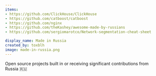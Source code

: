 ```yaml
---
items:
- https://github.com/ClickHouse/ClickHouse
- https://github.com/catboost/catboost
- https://github.com/nginx
- https://github.com/theKashey/awesome-made-by-russians
- https://github.com/sergiomarotco/Network-segmentation-cheat-sheet

display_name: Made in Russia
created_by: toxblh
image: made-in-russia.png
---
```

Open source projects built in or receiving significant contributions from Russia 🇷🇺
